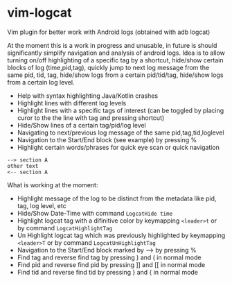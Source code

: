 # vim-logcat
Vim plugin for better work with Android logs (obtained with adb logcat)

At the moment this is a work in progress and unusable, in future is should significantly simplify navigation and analysis of android logs. Idea is to allow turning on/off highlighting of a specific tag by a shortcut, hide/show certain blocks of log (time,pid,tag), quickly jump to next log message from the same pid, tid, tag, hide/show logs from a certain pid/tid/tag, hide/show logs from a certain log level.

- Help with syntax highlighting Java/Kotlin crashes
- Highlight lines with different log levels
- Highlight lines with a specific tags of interest (can be toggled by placing curor to the the line with tag and pressing shortcut)
- Hide/Show lines of a certain tag/pid/log level
- Navigating to next/previous log message of the same pid,tag,tid,loglevel
- Navigation to the Start/End block (see example) by pressing %
- Highlight certain words/phrases for quick eye scan or quick navigation

```
--> section A
other text
<-- section A
```

What is working at the moment:
- Highlight message of the log to be distinct from the metadata like pid, tag, log level, etc
- Hide/Show Date-Time with command `LogcatHide time`
- Highlight logcat tag with a difinitive color by keymapping `<leader>t` or by command `LogcatHighlightTag`
- Un Highlight logcat tag which was previously highlighted by keymapping `<leader>T` or by command `LogcatUnHighlightTag`
- Navigation to the Start/End block marked by --> by pressing %
- Find tag and reverse find tag by pressing ) and ( in normal mode
- Find pid and reverse find pid by pressing ]] and [[ in normal mode
- Find tid and reverse find tid by pressing } and { in normal mode
